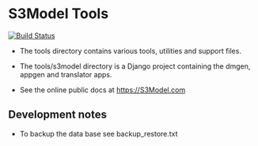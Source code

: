 # S3Model Tools

[![Build Status](https://travis-ci.com/DataInsightsInc/S3ModelTools.svg?token=HWmcfSzBsdT2qzcgfNtk&branch=master)](https://travis-ci.com/DataInsightsInc/S3ModelTools)

- The tools directory contains various tools, utilities and support files.

- The tools/s3model directory is a Django project containing the dmgen, appgen and translator apps.

- See the online public docs at https://S3Model.com

## Development notes

- To backup the data base see backup_restore.txt

